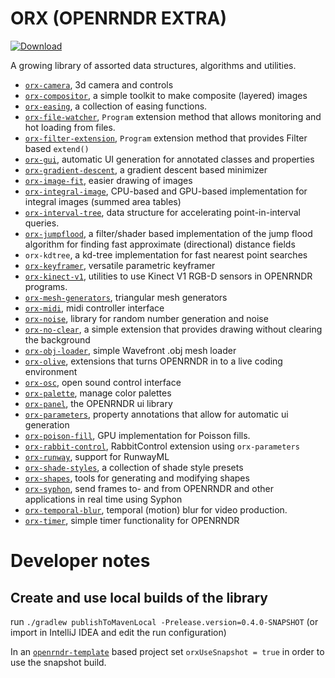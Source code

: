 # ORX (OPENRNDR EXTRA)

 [ ![Download](https://api.bintray.com/packages/openrndr/openrndr/orx/images/download.svg) ](https://bintray.com/openrndr/openrndr/orx/_latestVersion)

A growing library of assorted data structures, algorithms and utilities.
- [`orx-camera`](orx-camera/README.md), 3d camera and controls
- [`orx-compositor`](orx-compositor/README.md), a simple toolkit to make composite (layered) images
- [`orx-easing`](orx-easing/README.md), a collection of easing functions.
- [`orx-file-watcher`](orx-file-watcher/README.md), `Program` extension method that allows monitoring and hot loading from files.
- [`orx-filter-extension`](orx-filter-extension/README.md), `Program` extension method that provides Filter based `extend()`
- [`orx-gui`](orx-gui/README.md), automatic UI generation for annotated classes and properties
- [`orx-gradient-descent`](orx-gradient-descent/README.md), a gradient descent based minimizer
- [`orx-image-fit`](orx-image-fit/README.md), easier drawing of images 
- [`orx-integral-image`](orx-integral-image/README.md), CPU-based and GPU-based implementation for integral images (summed area tables)
- [`orx-interval-tree`](orx-interval-tree/README.md), data structure for accelerating point-in-interval queries.
- [`orx-jumpflood`](orx-jumpflood/README.md), a filter/shader based implementation of the jump flood algorithm for finding fast approximate (directional) distance fields
- `orx-kdtree`, a kd-tree implementation for fast nearest point searches
- [`orx-keyframer`](orx-keyframer/README.md), versatile parametric keyframer
- [`orx-kinect-v1`](orx-kinect-v1/README.md), utilities to use Kinect V1 RGB-D sensors in OPENRNDR programs. 
- [`orx-mesh-generators`](orx-mesh-generators/README.md), triangular mesh generators
- [`orx-midi`](orx-midi/README.md), midi controller interface
- [`orx-noise`](orx-noise/README.md), library for random number generation and noise
- [`orx-no-clear`](orx-no-clear/README.md), a simple extension that provides drawing without clearing the background
- [`orx-obj-loader`](orx-obj-loader/README.md), simple Wavefront .obj mesh loader
- [`orx-olive`](orx-olive/README.md), extensions that turns OPENRNDR in to a live coding environment
- [`orx-osc`](orx-osc/README.md), open sound control interface 
- [`orx-palette`](orx-palette/README.md), manage color palettes 
- [`orx-panel`](orx-panel/README.md), the OPENRNDR ui library
- [`orx-parameters`](orx-parameters/README.md), property annotations that allow for automatic ui generation
- [`orx-poison-fill`](orx-poisson-fill/README.md), GPU implementation for Poisson fills.  
- [`orx-rabbit-control`](orx-rabbit-control/README.md), RabbitControl extension using `orx-parameters` 
- [`orx-runway`](orx-runway/README.md), support for RunwayML
- [`orx-shade-styles`](orx-shade-styles/README.md), a collection of shade style presets
- [`orx-shapes`](orx-shapes), tools for generating and modifying shapes
- [`orx-syphon`](orx-syphon/README.md), send frames to- and from OPENRNDR and other applications in real time using Syphon
- [`orx-temporal-blur`](orx-temporal-blur/README.md), temporal (motion) blur for video production.
- [`orx-timer`](orx-timer/README.md), simple timer functionality for OPENRNDR

# Developer notes

## Create and use local builds of the library

run `./gradlew publishToMavenLocal -Prelease.version=0.4.0-SNAPSHOT` (or import in IntelliJ IDEA and edit the run configuration)

In an [`openrndr-template`](https://github.com/openrndr/openrndr-template) based project set `orxUseSnapshot = true` in order to use the snapshot build.
